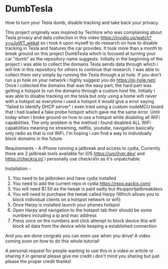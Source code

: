 # DumbTesla
How to turn your Tesla dumb, disable tracking and take back your privacy. 

This project originally was inspired by Techlore who was complaining about Tesla privacy and data collection in this video https://invidio.us/watch?v=uJuWT_wekaI
so i took it upon myself to do research on how to disable tracking in Tesla and features the car provides. It took more than a month to break ground on this project DumbTesla which is focused at turning your car "dumb" as the repository name suggests. Initially in the beginning of the project i was able to collect the domains Tesla sends data through which i will link in this repository for others to continue that research. I was able to collect them very simply by running the Tesla through a pi hole. If you don't run a pi hole on your network i highly suggest you do https://pi-hole.net/. Once i collected the domains that was the easy part, the hard part was getting a hotspot to run the domains through a custom host file. Initially i was able to disable tracking on the tesla but only using a home wifi never with a hotspot as everytime i used a hotspot it would give a error saying "failed to identify DHCP server" i even tried using a custom nodeMCU board that i had loaded a fake probe hotspot which gave me the same error. Until today when i broke ground on how to use a hotspot while disabling all WiFi capabilities. The only problem is the method i found disabled ALL WiFi capabilities meaning no streaming, netflix, youtube, navigation basically only radio as that is not WiFi. I'm hoping i can find a way to individually block domains in the future. 

Requirements - 
A iPhone running a jailbreak and access to cydia, Currently there are 2 jailbreak tools available for iOS https://unc0ver.dev/ and https://checkra.in/ i personally use checkra1n as it's unpatchable.

Installation -
1. You need to be jailbroken and have cydia installed
2. You need to add the current repo in cydia https://repo.packix.com/
3. You will need $1.50 as the tweak is paid sadly but #supportjailbreakdevs
4. You will need to purchase the tweak called Harpy (Which allows you to block individual clients on a hotspot network or wifi)
5. Once Harpy is installed launch your phones hotspot
6. Open Harpy and navigation to the hotspot tab their should be some numbers including a ip and mac address
7. Press once on the numbers and click attempt to block device this will block all data from the device while keeping a established connection

And you are done congrats you can even use when you drive!
A video coming soon on how to do this whole tutorial!

A personal request for people wanting to use this in a video or article or sharing it in general please give me credit i don't mind you sharing but just please the proper credit thanks!
